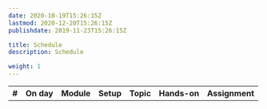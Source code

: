 ```yaml
---
date: 2020-10-19T15:26:15Z
lastmod: 2020-12-20T15:26:15Z 
publishdate: 2019-11-23T15:26:15Z

title: Schedule
description: Schedule

weight: 1
---
```


<div class="content">
  <table class="schedule-table">
    <tr><th>#</th><th>On day</th><th>Module</th><th>Setup</th><th>Topic</th><th>Hands-on</th><th>Assignment</th></tr>
  </table>
</div>

<script>
  // Schedule as JSON
  var modules = [
    {name: "Semester overview and re-introduction to software engineering",
     setup: "Initialize LMS, archive and clear discussion area, post syllabus, post intro slides, set up entry quiz, make discussion posts for welcome message, <i>Message in a Bottle</i>, and <i>Introductions</i>. Post project ideas and potential clients.",
     topic: "Intro slides. Warning about self work. Go over success tips on LMS.",
     handson: "Entry quiz, answer the questions, and post resume.", module: 1, 
     assignment: "Post introductory resumes. Regiser with version control (Github) and chat/forum services (Discord, Reddit). Vote for project ideas.", days: 7},
    {name: "Technology overview, project/team selection, and requirements",
     setup: "Add everyone to LMS/version control/chat/discussion services. Post hackathon and local meetup schedules. Post requirements and Git lecture slides. Create team chat channels and code repositories with master branch force push protection.",
     topic: "Explain shortcut links on LMS for chat and discussion. Brief introduction to tools (e.g., Discord usage and channels).",
     handson: "Introduce and start assignment in class.", module: 1, 
     assignment: "Git+bash assignment; client meetings, read on Git and requirements.", days: 7},
    {name: "Markdown, team roles, technology overview",
     setup: "Post assignments and role presentation details on LMS. Schedule attending external meetup/hackathon event.",
     topic: "Announce project deadlines. Project setup help. Explain communication grading.",
     handson: "assignment, project set up, markdown", module: 1, 
     assignment: "Post team roles in Markdown README and Git branching homework. Read about Agile. Sign release waivers.", days: 7},
    {name: "Agile development, user stories, JIRA",
     setup: "post 1st iteration presentation deadline, and two JIRA assignments. Invitations for registering into JIRA, create JIRA project for practice assignment and one for each team. Add team managers as admin and tell them to add the rest of their teammates",
     topic: "JIRA, Trello, Zenhub. Estimation, burndown",
     handson: "register into JIRA and start homework.", module: 1, 
     assignment: "JIRA practice and entering project user stories. Prepare 1st iteration presentations.", days: 7}
    ];
	      
    // Read JSON and print out schedule table
    var moduleNum = 0;
    var startDay = 0;
    modules.forEach(item => {
      var row = document.createElement("tr");

      if (item.special) {
        row.innerHTML = "<td></td><td>"
          + startDay + "</td><td>"
          + item.special + "</td><td></td><td></td><td></td><td></td>";
      } else {
        moduleNum = moduleNum + item.module;
        row.innerHTML = "<td>" + (item.module?moduleNum:"") + "</td><td>"
		  + startDay + "</td><td>"
		  + item.name + "</td>"
          + item.setup + "</td><td>"
          + item.topic + "</td>" +
		  "<td>" + item.handson + "</td>" +
		  "<td>" + item.assignment + "</td>";
      }
      document.getElementsByClassName("schedule-table")[0].append(row);
      startDay = startDay + item.days;
    });
	      
</script>
